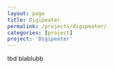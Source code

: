 ```yaml
---
layout: page
title: Digipeater
permalink: /projects/digipeater/
categories: [project]
project: 'Digipeater'
---
```


tbd blablubb